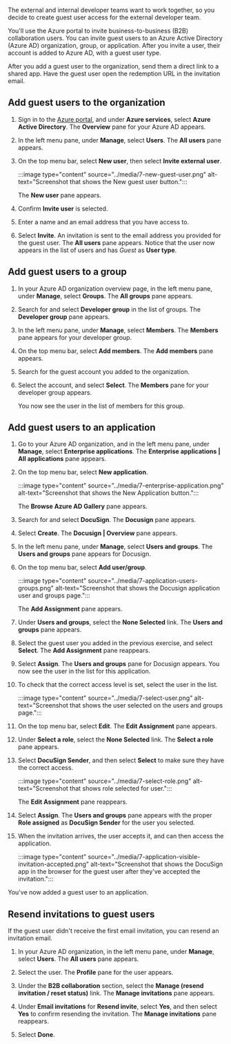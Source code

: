 The external and internal developer teams want to work together, so you decide to create guest user access for the external developer team. 

You'll use the Azure portal to invite business-to-business (B2B) collaboration users. You can invite guest users to an Azure Active Directory (Azure AD) organization, group, or application. After you invite a user, their account is added to Azure AD, with a guest user type.

After you add a guest user to the organization, send them a direct link to a shared app. Have the guest user open the redemption URL in the invitation email.

## Add guest users to the organization

1. Sign in to the [Azure portal](https://portal.azure.com?azure-portal=true), and under **Azure services**, select **Azure Active Directory**. The **Overview** pane for your Azure AD appears.

1. In the left menu pane, under **Manage**, select **Users**. The **All users** pane appears.

1. On the top menu bar, select **New user**, then select **Invite external user**.

   :::image type="content" source="../media/7-new-guest-user.png" alt-text="Screenshot that shows the New guest user button.":::

   The **New user** pane appears.

1. Confirm **Invite user** is selected.

1. Enter a name and an email address that you have access to.

1. Select **Invite**. An invitation is sent to the email address you provided for the guest user. The **All users** pane appears. Notice that the user now appears in the list of users and has *Guest* as **User type**.

## Add guest users to a group

1. In your Azure AD organization overview page, in the left menu pane, under **Manage**, select **Groups**. The **All groups** pane appears.

1. Search for and select **Developer group** in the list of groups. The **Developer group** pane appears.

1. In the left menu pane, under **Manage**, select **Members**. The **Members** pane appears for your developer group.

1. On the top menu bar, select **Add members**. The **Add members** pane appears.

1. Search for the guest account you added to the organization.

1. Select the account, and select **Select**. The **Members** pane for your developer group appears.

   You now see the user in the list of members for this group.

## Add guest users to an application

1. Go to your Azure AD organization, and in the left menu pane, under **Manage**, select **Enterprise applications**. The **Enterprise applications | All applications** pane appears.

1. On the top menu bar, select **New application**.

   :::image type="content" source="../media/7-enterprise-application.png" alt-text="Screenshot that shows the New Application button.":::

   The **Browse Azure AD Gallery** pane appears.

1. Search for and select **DocuSign**. The **Docusign** pane appears.

1. Select **Create**. The **Docusign | Overview** pane appears.

1. In the left menu pane, under **Manage**, select **Users and groups**. The **Users and groups** pane appears for Docusign.

1. On the top menu bar, select **Add user/group**.

   :::image type="content" source="../media/7-application-users-groups.png" alt-text="Screenshot that shows the Docusign application user and groups page.":::

   The **Add Assignment** pane appears.

1. Under **Users and groups**, select the **None Selected** link. The **Users and groups** pane appears.

1. Select the guest user you added in the previous exercise, and select **Select**. The **Add Assignment** pane reappears.

1. Select **Assign**. The **Users and groups** pane for Docusign appears. You now see the user in the list for this application.

1. To check that the correct access level is set, select the user in the list.

   :::image type="content" source="../media/7-select-user.png" alt-text="Screenshot that shows the user selected on the users and groups page.":::

1. On the top menu bar, select **Edit**. The **Edit Assignment** pane appears.

1. Under **Select a role**, select the **None Selected** link. The **Select a role** pane appears.

1. Select **DocuSign Sender**, and then select **Select** to make sure they have the correct access.

   :::image type="content" source="../media/7-select-role.png" alt-text="Screenshot that shows role selected for user.":::

   The **Edit Assignment** pane reappears.

1. Select **Assign**. The **Users and groups** pane appears with the proper **Role assigned** as **DocuSign Sender** for the user you selected.

1. When the invitation arrives, the user accepts it, and can then access the application.

   :::image type="content" source="../media/7-application-visible-invitation-accepted.png" alt-text="Screenshot that shows the DocuSign app in the browser for the guest user after they've accepted the invitation.":::

You've now added a guest user to an application.

## Resend invitations to guest users

If the guest user didn't receive the first email invitation, you can resend an invitation email.

1. In your Azure AD organization, in the left menu pane, under **Manage**, select **Users**. The **All users** pane appears.

1. Select the user. The **Profile** pane for the user appears.

1. Under the **B2B collaboration** section, select the **Manage (resend invitation / reset status)** link. The **Manage invitations** pane appears.

1. Under **Email invitations** for **Resend invite**, select **Yes**, and then select **Yes** to confirm resending the invitation. The **Manage invitations** pane reappears.

1. Select **Done**.
